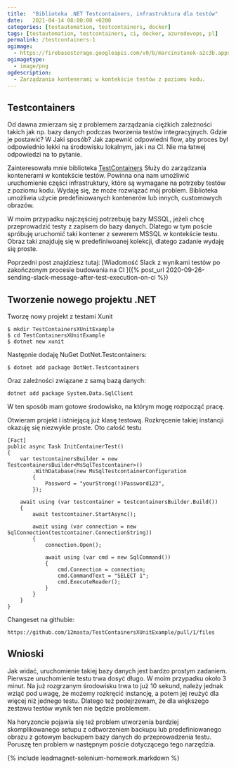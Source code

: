 ```yaml
---
title:  "Biblioteka .NET Testcontainers, infrastruktura dla testów"
date:   2021-04-14 08:00:00 +0200
categories: [testautomation, testcontainers, docker]
tags: [testautomation, testcontainers, ci, docker, azuredevops, pl]
permalink: /testcontainers-1
ogimage:
  - https://firebasestorage.googleapis.com/v0/b/marcinstanek-a2c3b.appspot.com/o/2021-04-14-testcontainers%2Flogo.png?alt=media&token=e5c98b5b-5b66-4047-9ac9-e67130825b1a
ogimagetype:
  - image/png
ogdescription:
  - Zarządzania kontenerami w kontekście testów z poziomu kodu.
---
```


## Testcontainers

Od dawna zmierzam się z problemem zarządzania ciężkich zależności takich jak np. bazy danych podczas tworzenia testów integracyjnych. Gdzie je postawić? W Jaki sposób? Jak zapewnić odpowiedni flow, aby proces był odpowiednio lekki na środowisku lokalnym, jak i na CI. Nie ma łatwej odpowiedzi na to pytanie.

Zainteresowała mnie biblioteka [TestContainers](https://github.com/HofmeisterAn/dotnet-testcontainers)
Służy do zarządzania kontenerami w kontekście testów. Powinna ona nam umożliwić uruchomienie części infrastruktury, które są wymagane na potrzeby testów z poziomu kodu. Wydaję się, że może rozwiązać mój problem. Biblioteka umożliwia użycie predefiniowanych kontenerów lub innych, customowych obrazów.

W moim przypadku najczęściej potrzebuję bazy MSSQL, jeżeli chcę przeprowadzić testy z zapisem do bazy danych. Dlatego w tym poście spróbuję uruchomić taki kontener z sewerem MSSQL w kontekście testu. Obraz taki znajduję się w predefiniwoanej kolekcji, dlatego zadanie wydaję się proste.

Poprzedni post znajdziesz tutaj: [Wiadomość Slack z wynikami testów po zakończonym procesie budowania na CI
]({% post_url 2020-09-26-sending-slack-message-after-test-execution-on-ci %})

## Tworzenie nowego projektu .NET
Tworzę nowy projekt z testami Xunit

```
$ mkdir TestContainersXUnitExample
$ cd TestContainersXUnitExample
$ dotnet new xunit
```

Następnie dodaję NuGet DotNet.Testcontainers:

```
$ dotnet add package DotNet.Testcontainers
```

Oraz zależności związane z samą bazą danych:

```
dotnet add package System.Data.SqlClient
```

W ten sposób mam gotowe środowisko, na którym mogę rozpocząć pracę.

Otwieram projekt i istniejącą już klasę testową. Rozkręcenie takiej instancji okazuję się niezwykle proste. Oto całość testu

```
[Fact]
public async Task InitContainerTest()
{
    var testcontainersBuilder = new TestcontainersBuilder<MsSqlTestcontainer>()
        .WithDatabase(new MsSqlTestcontainerConfiguration
        {
            Password = "yourStrong(!)Password123",
        });

    await using (var testcontainer = testcontainersBuilder.Build())
    {
        await testcontainer.StartAsync();

        await using (var connection = new SqlConnection(testcontainer.ConnectionString))
        {
            connection.Open();

            await using (var cmd = new SqlCommand())
            {
                cmd.Connection = connection;
                cmd.CommandText = "SELECT 1";
                cmd.ExecuteReader();
            }
        }
    }
}
```

Changeset na githubie:

    https://github.com/12masta/TestContainersXUnitExample/pull/1/files

## Wnioski
Jak widać, uruchomienie takiej bazy danych jest bardzo prostym zadaniem. Pierwsze uruchomienie testu trwa dosyć długo. W moim przypadku około 3 minut. Na już rozgrzanym środowisku trwa to już 10 sekund, należy jednak wziąć pod uwagę, że możemy rozkręcić instancję, a potem jej reużyć dla więcej niż jednego testu. Dlatego też podejrzewam, że dla większego zestawu testów wynik ten nie będzie problemem.

Na horyzoncie pojawia się też problem utworzenia bardziej skomplikowanego setupu z odtworzeniem backupu lub predefiniowanego obrazu z gotowym backupem bazy danych do przeprowadzenia testu. Poruszę ten problem w następnym poście dotyczącego tego narzędzia.

{% include leadmagnet-selenium-homework.markdown %}
